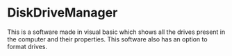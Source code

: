 DiskDriveManager
================

This is a software made in visual basic which shows all the drives present in the computer and their properties. This software also has an option to format drives.
